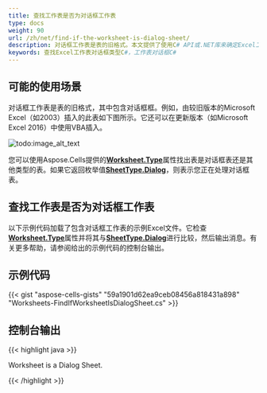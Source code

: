 ```yaml
---
title: 查找工作表是否为对话框工作表
type: docs
weight: 90
url: /zh/net/find-if-the-worksheet-is-dialog-sheet/
description: 对话框工作表是表的旧格式。本文提供了使用C# API或.NET库来确定Excel工作表是否为对话框工作表的指令和示例代码。
keywords: 查找Excel工作表对话框类型C#，工作表对话框C#
---
```


## **可能的使用场景**

对话框工作表是表的旧格式，其中包含对话框框。例如，由较旧版本的Microsoft Excel（如2003）插入的此表如下图所示。它还可以在更新版本（如Microsoft Excel 2016）中使用VBA插入。

![todo:image_alt_text](find-if-the-worksheet-is-dialog-sheet_1.png)

您可以使用Aspose.Cells提供的[**Worksheet.Type**](https://reference.aspose.com/cells/net/aspose.cells/worksheet/properties/type)属性找出表是对话框表还是其他类型的表。如果它返回枚举值[**SheetType.Dialog**](https://reference.aspose.com/cells/net/aspose.cells/sheettype)，则表示您正在处理对话框表。

## **查找工作表是否为对话框工作表**

以下示例代码加载了包含对话框工作表的示例Excel文件。它检查[**Worksheet.Type**](https://reference.aspose.com/cells/net/aspose.cells/worksheet/properties/type)属性并将其与[**SheetType.Dialog**](https://reference.aspose.com/cells/net/aspose.cells/sheettype)进行比较，然后输出消息。有关更多帮助，请参阅给出的示例代码的控制台输出。

## **示例代码**

{{< gist "aspose-cells-gists" "59a1901d62ea9ceb08456a818431a898" "Worksheets-FindIfWorksheetIsDialogSheet.cs" >}}

## **控制台输出**

{{< highlight java >}}

Worksheet is a Dialog Sheet.

{{< /highlight >}}
